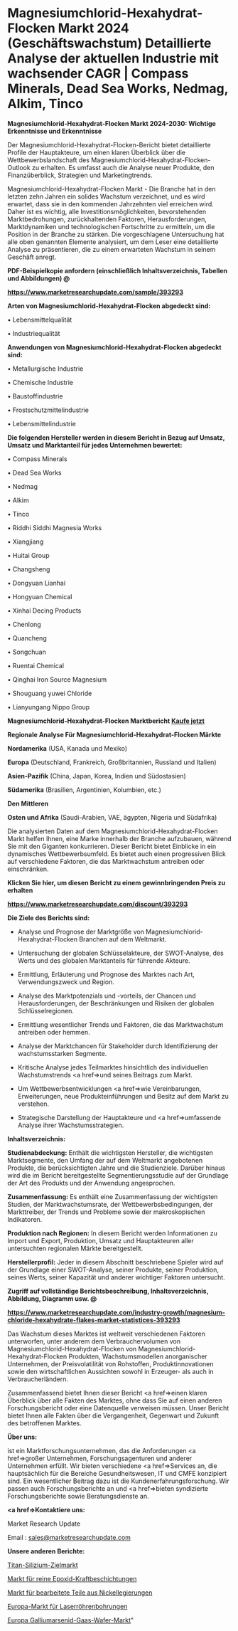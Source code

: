 # Magnesiumchlorid-Hexahydrat-Flocken Markt 2024 (Geschäftswachstum) Detaillierte Analyse der aktuellen Industrie mit wachsender CAGR | Compass Minerals, Dead Sea Works, Nedmag, Alkim, Tinco

<strong>Magnesiumchlorid-Hexahydrat-Flocken Markt 2024-2030: Wichtige Erkenntnisse und Erkenntnisse</strong>

Der Magnesiumchlorid-Hexahydrat-Flocken-Bericht bietet detaillierte Profile der Hauptakteure, um einen klaren Überblick über die Wettbewerbslandschaft des Magnesiumchlorid-Hexahydrat-Flocken-Outlook zu erhalten. Es umfasst auch die Analyse neuer Produkte, den Finanzüberblick, Strategien und Marketingtrends.

Magnesiumchlorid-Hexahydrat-Flocken Markt - Die Branche hat in den letzten zehn Jahren ein solides Wachstum verzeichnet, und es wird erwartet, dass sie in den kommenden Jahrzehnten viel erreichen wird. Daher ist es wichtig, alle Investitionsmöglichkeiten, bevorstehenden Marktbedrohungen, zurückhaltenden Faktoren, Herausforderungen, Marktdynamiken und technologischen Fortschritte zu ermitteln, um die Position in der Branche zu stärken. Die vorgeschlagene Untersuchung hat alle oben genannten Elemente analysiert, um dem Leser eine detaillierte Analyse zu präsentieren, die zu einem erwarteten Wachstum in seinem Geschäft anregt.



<strong><b>PDF-Beispielkopie anfordern (einschließlich Inhaltsverzeichnis, Tabellen und Abbildungen) @ </b></strong>

<strong><a href=https://www.marketresearchupdate.com/sample/393293>

<strong>https://www.marketresearchupdate.com/sample/393293</u></a></strong></strong>



<strong>Arten von Magnesiumchlorid-Hexahydrat-Flocken abgedeckt sind:</strong>

• Lebensmittelqualität

• Industriequalität



<strong>Anwendungen von Magnesiumchlorid-Hexahydrat-Flocken abgedeckt sind:</strong>

• Metallurgische Industrie

• Chemische Industrie

• Baustoffindustrie

• Frostschutzmittelindustrie

• Lebensmittelindustrie



<strong>Die folgenden Hersteller werden in diesem Bericht in Bezug auf Umsatz, Umsatz und Marktanteil für jedes Unternehmen bewertet:</strong>

• Compass Minerals

• Dead Sea Works

• Nedmag

• Alkim

• Tinco

• Riddhi Siddhi Magnesia Works

• Xiangjiang

• Huitai Group

• Changsheng

• Dongyuan Lianhai

• Hongyuan Chemical

• Xinhai Decing Products

• Chenlong

• Quancheng

• Songchuan

• Ruentai Chemical

• Qinghai Iron Source Magnesium

• Shouguang yuwei Chloride

• Lianyungang Nippo Group



<strong>Magnesiumchlorid-Hexahydrat-Flocken Marktbericht <a href=https://www.marketresearchupdate.com/buynow/393293>Kaufe jetzt</a></strong>



<strong>Regionale Analyse Für Magnesiumchlorid-Hexahydrat-Flocken Märkte</strong>



<strong>Nordamerika</strong> (USA, Kanada und Mexiko)



<strong>Europa</strong> (Deutschland, Frankreich, Großbritannien, Russland und Italien)



<strong>Asien-Pazifik</strong> (China, Japan, Korea, Indien und Südostasien)



<strong>Südamerika</strong> (Brasilien, Argentinien, Kolumbien, etc.)



<strong>Den Mittleren</strong> 

<strong>Osten und Afrika</strong> (Saudi-Arabien, VAE, ägypten, Nigeria und Südafrika)

Die analysierten Daten auf dem Magnesiumchlorid-Hexahydrat-Flocken Markt helfen Ihnen, eine Marke innerhalb der Branche aufzubauen, während Sie mit den Giganten konkurrieren. Dieser Bericht bietet Einblicke in ein dynamisches Wettbewerbsumfeld. Es bietet auch einen progressiven Blick auf verschiedene Faktoren, die das Marktwachstum antreiben oder einschränken.



<strong>Klicken Sie hier, um diesen Bericht zu einem gewinnbringenden Preis zu erhalten
</strong>

<strong><a href=https://www.marketresearchupdate.com/discount/393293>https://www.marketresearchupdate.com/discount/393293</b></u></strong></a>



<strong>Die Ziele des Berichts sind:</strong>

- Analyse und Prognose der Marktgröße von Magnesiumchlorid-Hexahydrat-Flocken Branchen auf dem Weltmarkt.

- Untersuchung der globalen Schlüsselakteure, der SWOT-Analyse, des Werts und des globalen Marktanteils für führende Akteure.

- Ermittlung, Erläuterung und Prognose des Marktes nach Art, Verwendungszweck und Region.

- Analyse des Marktpotenzials und -vorteils, der Chancen und Herausforderungen, der Beschränkungen und Risiken der globalen Schlüsselregionen.

- Ermittlung wesentlicher Trends und Faktoren, die das Marktwachstum antreiben oder hemmen.

- Analyse der Marktchancen für Stakeholder durch Identifizierung der wachstumsstarken Segmente.

- Kritische Analyse jedes Teilmarktes hinsichtlich des individuellen Wachstumstrends <a href=>und</a> seines Beitrags zum Markt.

- Um Wettbewerbsentwicklungen <a href=>wie</a> Vereinbarungen, Erweiterungen, neue Produkteinführungen und Besitz auf dem Markt zu verstehen.

- Strategische Darstellung der Hauptakteure und <a href=>umfas</a>sende Analyse ihrer Wachstumsstrategien.



<strong>Inhaltsverzeichnis:</strong>



<strong>Studienabdeckung:</strong> Enthält die wichtigsten Hersteller, die wichtigsten Marktsegmente, den Umfang der auf dem Weltmarkt angebotenen Produkte, die berücksichtigten Jahre und die Studienziele. Darüber hinaus wird die im Bericht bereitgestellte Segmentierungsstudie auf der Grundlage der Art des Produkts und der Anwendung angesprochen.



<strong>Zusammenfassung:</strong> Es enthält eine Zusammenfassung der wichtigsten Studien, der Marktwachstumsrate, der Wettbewerbsbedingungen, der Markttreiber, der Trends und Probleme sowie der makroskopischen Indikatoren.



<strong>Produktion nach Regionen:</strong> In diesem Bericht werden Informationen zu Import und Export, Produktion, Umsatz und Hauptakteuren aller untersuchten regionalen Märkte bereitgestellt.



<strong>Herstellerprofil:</strong> Jeder in diesem Abschnitt beschriebene Spieler wird auf der Grundlage einer SWOT-Analyse, seiner Produkte, seiner Produktion, seines Werts, seiner Kapazität und anderer wichtiger Faktoren untersucht.



<strong><b>Zugriff auf vollständige Berichtsbeschreibung, Inhaltsverzeichnis, Abbildung, Diagramm usw. @ </b></strong>

<strong><a href=https://www.marketresearchupdate.com/industry-growth/magnesium-chloride-hexahydrate-flakes-market-statistices-393293>https://www.marketresearchupdate.com/industry-growth/magnesium-chloride-hexahydrate-flakes-market-statistices-393293</a></strong>

Das Wachstum dieses Marktes ist weltweit verschiedenen Faktoren unterworfen, unter anderem dem Verbrauchervolumen von Magnesiumchlorid-Hexahydrat-Flocken von Magnesiumchlorid-Hexahydrat-Flocken Produkten, Wachstumsmodellen anorganischer Unternehmen, der Preisvolatilität von Rohstoffen, Produktinnovationen sowie den wirtschaftlichen Aussichten sowohl in Erzeuger- als auch in Verbraucherländern.

Zusammenfassend bietet Ihnen dieser Bericht <a href=>einen</a> klaren Überblick über alle Fakten des Marktes, ohne dass Sie auf einen anderen Forschungsbericht oder eine Datenquelle verweisen müssen. Unser Bericht bietet Ihnen alle Fakten über die Vergangenheit, Gegenwart und Zukunft des betroffenen Marktes.



<strong>Über uns:</strong>

 ist ein Marktforschungsunternehmen, das die Anforderungen <a href=>großer</a> Unternehmen, Forschungsagenturen und anderer Unternehmen erfüllt. Wir bieten verschiedene <a href=>Services</a> an, die hauptsächlich für die Bereiche Gesundheitswesen, IT und CMFE konzipiert sind. Ein wesentlicher Beitrag dazu ist die Kundenerfahrungsforschung. Wir passen auch Forschungsberichte an und <a href=>bieten</a> syndizierte Forschungsberichte sowie Beratungsdienste an.



<strong><a href=>Kontaktiere uns:</a></strong>

Market Research Update

Email : sales@marketresearchupdate.com



<strong>Unsere anderen Berichte:</strong>

<a href=https://www.linkedin.com/pulse/titanium-silicon-target-market-witness-huge-growth>Titan-Silizium-Zielmarkt</a>

<a href=https://www.linkedin.com/pulse/pure-epoxy-power-coatings-market-size-share-outlook>Markt für reine Epoxid-Kraftbeschichtungen</a>

<a href=https://www.linkedin.com/pulse/nickel-alloys-machined-parts-market-analysis>Markt für bearbeitete Teile aus Nickellegierungen</a>

<a href=https://www.linkedin.com/pulse/europe-laser-tubes-bores-market-2023-challenges>Europa-Markt für Laserröhrenbohrungen</a>

<a href=https://www.linkedin.com/pulse/europe-gallium-arsenide-gaas-wafers-market-2023-new-study>Europa Galliumarsenid-Gaas-Wafer-Markt</a>"
